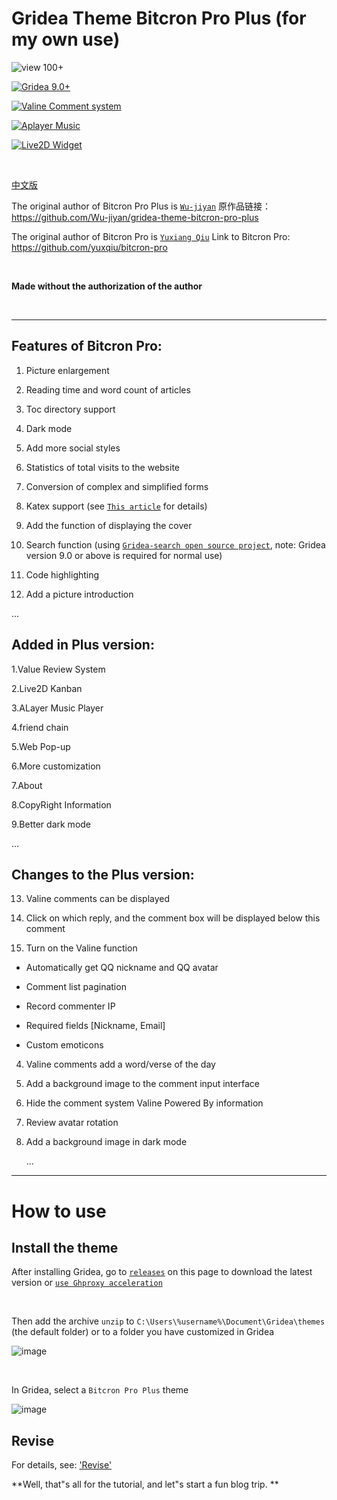 ﻿# Gridea Theme Bitcron Pro Plus (for my own use)

![view 100+](https://img.shields.io/badge/view-100+-green.svg)

[![ Gridea 9.0+ ](https://img.shields.io/badge/Gridea-9.0+-yellow.svg)](https://gridea.dev "Gridea")

[![Valine Comment system](https://img.shields.io/badge/Valine-Comment%20system-blue.svg)](https://valine.js.org/ "Valine")

[![Aplayer Music](https://img.shields.io/badge/Aplayer-Music-lightyellow.svg)](https://aplayer.js.org/ "Aplayer")

[![Live2D Widget](https://img.shields.io/badge/Live2D-Widget-orange.svg)](https://github.com/stevenjoezhang/live2d-widget "Live2D-widget")

<br>

[中文版](./README.md)<br>

The original author of Bitcron Pro Plus is [ `Wu-jiyan`](https://github.com/Wu-jiyan) 原作品链接：<https://github.com/Wu-jiyan/gridea-theme-bitcron-pro-plus>

The original author of Bitcron Pro is [ `Yuxiang Qiu`](https://github.com/yuxqiu) Link to Bitcron Pro: <https://github.com/yuxqiu/bitcron-pro>

<br>

**Made without the authorization of the author**

<br>

***

## Features of Bitcron Pro:

1. Picture enlargement<br>
   
2. Reading time and word count of articles<br>
   
3. Toc directory support<br>
   
4. Dark mode<br>
   
5. Add more social styles<br>
   
6. Statistics of total visits to the website<br>
   
7. Conversion of complex and simplified forms<br>
   
8. Katex support (see [`This article`](https://blog.blinkstar.cn/post/katex/) for details)<br>
   
9. Add the function of displaying the cover<br>
   
10. Search function (using [ `Gridea-search open source project`](https://github.com/tangkaichuan/gridea-search), note: Gridea version 9.0 or above is required for normal use)<br>
   
11. Code highlighting<br>
   
12. Add a picture introduction<br>
   
   ...
   
   ## Added in Plus version:
   
   1.Value Review System<br>
   
   2.Live2D Kanban<br>
   
   3.ALayer Music Player<br>
   
   4.friend chain<br>
   
   5.Web Pop-up<br>
   
   6.More customization<br>
   
   7.About<br>
   
   8.CopyRight Information<br>
   
   9.Better dark mode<br>
   
   ...
   
   ## Changes to the Plus version:
   
13. Valine comments can be displayed<br>
   
14. Click on which reply, and the comment box will be displayed below this comment<br>
   
15. Turn on the Valine function<br>
   
- Automatically get QQ nickname and QQ avatar
  
- Comment list pagination
  
- Record commenter IP
  
- Required fields [Nickname, Email]
  
- Custom emoticons
  
4. Valine comments add a word/verse of the day<br>
   
5. Add a background image to the comment input interface<br>
   
6. Hide the comment system Valine Powered By information<br>
   
7. Review avatar rotation<br>

8. Add a background image in dark mode<br>
   
   ...
   
***

# How to use

## Install the theme

After installing Gridea, go to [ `releases`](https://github.com/Wu-jiyan/gridea-theme-bitcron-pro-plus/releases) on this page to download the latest version or [ `use Ghproxy acceleration`](https://ghproxy.com/https://github.com/Wu-jiyan/gridea-theme-bitcron-pro-plus/releases/)

<br>

Then add the archive `unzip` to `C:\Users\%username%\Document\Gridea\themes` (the default folder) or to a folder you have customized in Gridea<br>

![image](https://user-images.githubusercontent.com/107091865/197385637-e653b39d-e2fd-45eb-b4ef-85b9742cea94.png)

<br>

In Gridea, select a `Bitcron Pro Plus` theme<br>

![image](https://user-images.githubusercontent.com/107091865/197385664-33f517d7-0995-4443-84b8-edf454f33d4c.png)

## Revise

For details, see: ['Revise'](https://xiaxi626.github.io/post/bitcron-pro-plus-zhu-ti-xiu-gai-zi-yong)<br>

**Well, that"s all for the tutorial, and let"s start a fun blog trip. **


